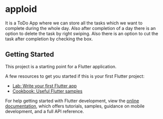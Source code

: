 # apploid

It is a ToDo App where we can store all the tasks which we want to complete during the whole day. Also after completion of a day there is an option to delete the task by right swiping. Also there is an option to cut the task after completion by checking the box.

## Getting Started

This project is a starting point for a Flutter application.

A few resources to get you started if this is your first Flutter project:

- [Lab: Write your first Flutter app](https://docs.flutter.dev/get-started/codelab)
- [Cookbook: Useful Flutter samples](https://docs.flutter.dev/cookbook)

For help getting started with Flutter development, view the
[online documentation](https://docs.flutter.dev/), which offers tutorials,
samples, guidance on mobile development, and a full API reference.

